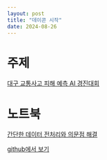 ```yaml
---
layout: post
title: "데이콘 시작"
date: 2024-08-26
---
```


# 주제 

[대구 교통사고 피해 예측 AI 경진대회](https://dacon.io/competitions/official/236193/codeshare?page=1&dtype=view&ptype=pub&keyword)

# 노트북

[간단한 데이터 전처리와 의문점 해결](https://colab.research.google.com/drive/1vKQc8z-uG9rh-BIkBcgvWcCSMtc5cVzM)

[github에서 보기](https://github.com/Boostcamp-AI-Tech-Recsys-team2/Prediction-of-Traffic-Accident-Victims-in-Daegu/blob/main/EDA/EDA_hyeongu.ipynb)
